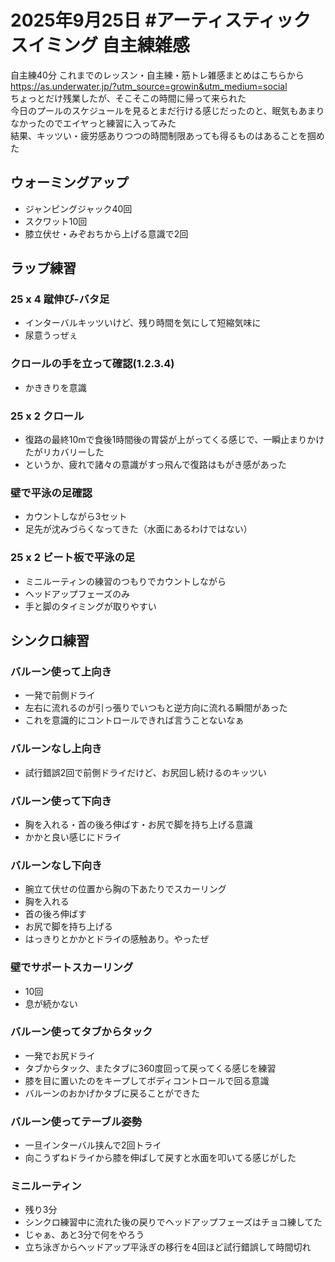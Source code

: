 # 2025年9月25日 #アーティスティックスイミング 自主練雑感
自主練40分
これまでのレッスン・自主練・筋トレ雑感まとめはこちらから  
https://as.underwater.jp/?utm_source=growin&utm_medium=social  
ちょっとだけ残業したが、そこそこの時間に帰って来られた  
今日のプールのスケジュールを見るとまだ行ける感じだったのと、眠気もあまりなかったのでエイヤっと練習に入ってみた  
結果、キッツい・疲労感ありつつの時間制限あっても得るものはあることを掴めた  
## ウォーミングアップ
- ジャンピングジャック40回
- スクワット10回
- 膝立伏せ・みぞおちから上げる意識で2回
## ラップ練習
### 25 x 4 蹴伸び-バタ足
- インターバルキッツいけど、残り時間を気にして短縮気味に
- 尿意うっぜぇ
### クロールの手を立って確認(1.2.3.4)
- かききりを意識
### 25 x 2 クロール
- 復路の最終10mで食後1時間後の胃袋が上がってくる感じで、一瞬止まりかけたがリカバリーした
- というか、疲れで諸々の意識がすっ飛んで復路はもがき感があった
### 壁で平泳の足確認
- カウントしながら3セット
- 足先が沈みづらくなってきた（水面にあるわけではない）
### 25 x 2 ビート板で平泳の足
- ミニルーティンの練習のつもりでカウントしながら
- ヘッドアップフェーズのみ
- 手と脚のタイミングが取りやすい
## シンクロ練習
### バルーン使って上向き
- 一発で前側ドライ
- 左右に流れるのが引っ張りでいつもと逆方向に流れる瞬間があった
- これを意識的にコントロールできれば言うことないなぁ
### バルーンなし上向き
- 試行錯誤2回で前側ドライだけど、お尻回し続けるのキッツい
### バルーン使って下向き
- 胸を入れる・首の後ろ伸ばす・お尻で脚を持ち上げる意識
- かかと良い感じにドライ
### バルーンなし下向き
- 腕立て伏せの位置から胸の下あたりでスカーリング
- 胸を入れる
- 首の後ろ伸ばす
- お尻で脚を持ち上げる
- はっきりとかかとドライの感触あり。やったぜ
### 壁でサポートスカーリング
- 10回
- 息が続かない
### バルーン使ってタブからタック
- 一発でお尻ドライ
- タブからタック、またタブに360度回って戻ってくる感じを練習
- 膝を目に置いたのをキープしてボディコントロールで回る意識
- バルーンのおかげかタブに戻ることができた
### バルーン使ってテーブル姿勢
- 一旦インターバル挟んで2回トライ
- 向こうずねドライから膝を伸ばして戻すと水面を叩いてる感じがした
### ミニルーティン
- 残り3分
- シンクロ練習中に流れた後の戻りでヘッドアップフェーズはチョコ練してた
- じゃぁ、あと3分で何をやろう
- 立ち泳ぎからヘッドアップ平泳ぎの移行を4回ほど試行錯誤して時間切れ